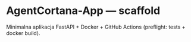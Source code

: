 # AgentCortana-App — scaffold
Minimalna aplikacja FastAPI + Docker + GitHub Actions (preflight: tests + docker build).

